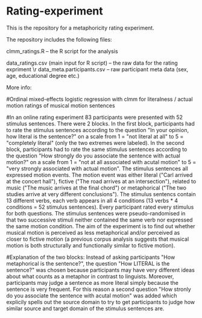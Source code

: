 # Rating-experiment

This is the repository for a metaphoricity rating experiment.

The repository includes the following files:

clmm_ratings.R – the R script for the analysis

data_ratings.csv (main input for R script) – the raw data for the rating expriment \r
data_meta.participants.csv – raw participant meta data (sex, age, educational degree etc.)

More info:

#Ordinal mixed-effects logistic regression with clmm for literalness / actual motion ratings of musical motion sentences

#In an online rating experiment 83 participants were presented with 52 stimulus sentences. There were 2 blocks. In the first block, participants had to rate the stimulus sentences according to the question "In your opinion, how literal is the sentence?" on a scale from 1 = "not literal at all" to 5 = "completely literal" (only the two extremes were labeled). In the second block, participants had to rate the same stimulus sentences according to the question "How strongly do you associate the sentence with actual motion?" on a scale from 1 = "not at all associated with acutal motion" to 5 = "very strongly associated with actual motion". The stimulus sentences all expressed motion events. The motion event was either literal ("Carl arrived at the concert hall"), fictive ("The road arrives at an intersection"), related to music ("The music arrives at the final chord") or metaphorical ("The two studies arrive at very different conclusions"). The stimulus sentencs contain 13 different verbs, each verb appears in all 4 conditions (13 verbs * 4 conditions = 52 stimulus sentences). Every participant rated every stimulus for both questions. The stimulus sentences were pseudo-randomised in that two successive stimuli neither contained the same verb nor expressed the same motion condition. The aim of the experiment is to find out whether musical motion is perceived as less metaphorical and/or perceived as closer to fictive motion (a previous corpus analysis suggests that musical motion is both structurally and functionally similar to fictive motion). 

#Explanation of the two blocks: Instead of asking participants "How metaphorical is the sentence?", the question "How LITERAL is the sentence?" was chosen because participants may have very different ideas about what counts as a metaphor in contrast to linguists. Moreover, participants may judge a sentence as more literal simply because the sentence is very frequent. For this reason a second question "How stronly do you associate the sentence with acutal motion" was added which explicily spells out the source domain to try to get participants to judge how similar source and target domain of the stimulus sentences are.
